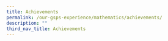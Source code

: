 ```yaml
---
title: Achievements
permalink: /our-gsps-experience/mathematics/achievements/
description: ""
third_nav_title: Achievements
---
```



